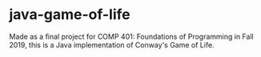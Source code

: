 # java-game-of-life

Made as a final project for COMP 401: Foundations of Programming in Fall 2019, this is a Java implementation of Conway's Game of Life.
